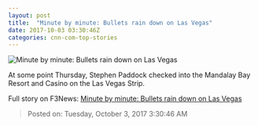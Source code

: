 ```yaml
---
layout: post
title:  "Minute by minute: Bullets rain down on Las Vegas"
date: 2017-10-03 03:30:46Z
categories: cnn-com-top-stories
---
```


![Minute by minute: Bullets rain down on Las Vegas](http://i2.cdn.cnn.com/cnnnext/dam/assets/171002050210-23-las-vegas-incident-1002-super-tease.jpg)

At some point Thursday, Stephen Paddock checked into the Mandalay Bay Resort and Casino on the Las Vegas Strip.


Full story on F3News: [Minute by minute: Bullets rain down on Las Vegas](http://www.f3nws.com/n/2qkhCC)

> Posted on: Tuesday, October 3, 2017 3:30:46 AM
